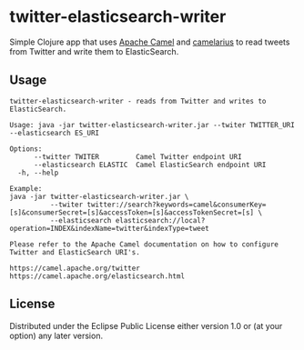 # twitter-elasticsearch-writer

Simple Clojure app that uses [Apache Camel](https://camel.apache.org) and [camelarius](https://github.com/xulfus/camelarius) to read tweets from Twitter and write them to ElasticSearch.

## Usage

```
twitter-elasticsearch-writer - reads from Twitter and writes to ElasticSearch.

Usage: java -jar twitter-elasticsearch-writer.jar --twiter TWITTER_URI --elasticsearch ES_URI

Options:
      --twitter TWITER         Camel Twitter endpoint URI
      --elasticsearch ELASTIC  Camel ElasticSearch endpoint URI
  -h, --help

Example:
java -jar twitter-elasticsearch-writer.jar \
          --twiter twitter://search?keywords=camel&consumerKey=[s]&consumerSecret=[s]&accessToken=[s]&accessTokenSecret=[s] \
          --elasticsearch elasticsearch://local?operation=INDEX&indexName=twitter&indexType=tweet

Please refer to the Apache Camel documentation on how to configure Twitter and ElasticSearch URI's.

https://camel.apache.org/twitter
https://camel.apache.org/elasticsearch.html
```

## License

Distributed under the Eclipse Public License either version 1.0 or (at your option) any later version.
